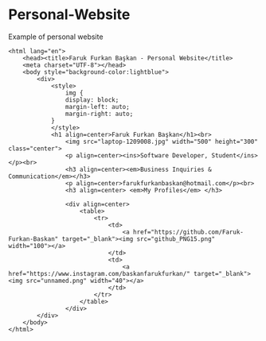 # Personal-Website
Example of personal website
<!DOCTYPE html>
	<html lang="en">
		<head><title>Faruk Furkan Başkan - Personal Website</title>
		<meta charset="UTF-8"></head>
		<body style="background-color:lightblue">
			<div>
				<style>
					img {
					display: block;
					margin-left: auto;
					margin-right: auto;
				}
				</style>
				<h1 align=center>Faruk Furkan Başkan</h1><br>
					<img src="laptop-1209008.jpg" width="500" height="300" class="center">
					<p align=center><ins>Software Developer, Student</ins></p><br>
					<h3 align=center><em>Business Inquiries & Communication</em></h3>
					<p align=center>farukfurkanbaskan@hotmail.com</p><br>
					<h3 align=center> <em>My Profiles</em> </h3>
					
					<div align=center>
						<table>
							<tr>
								<td>
									<a href="https://github.com/Faruk-Furkan-Baskan" target="_blank"><img src="github_PNG15.png" width="100"></a>
								</td>
								<td>
									<a href="https://www.instagram.com/baskanfarukfurkan/" target="_blank"><img src="unnamed.png" width="40"></a>
								</td>
							</tr>
						</table>
					</div>
			</div>
		</body>
	</html>
